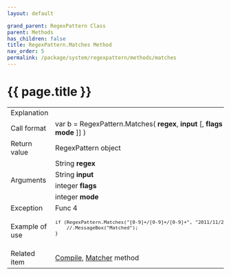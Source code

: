 ```yaml
---
layout: default

grand_parent: RegexPattern Class
parent: Methods
has_children: false
title: RegexPattern.Matches Method
nav_order: 5
permalink: /package/system/regexpattern/methods/matches
---
```

# {{ page.title }}


<table>
  <tr>
    <td>Explanation</td>
    <td colspan="2"></td>
  </tr>
  <tr>
    <td>Call format</td>
    <td colspan="2">var b = RegexPattern.Matches( <b>regex</b>, <b>input</b> [, <b>flags</b> [, <b>mode</b> ]] )</td>
  </tr>
  <tr>
    <td>Return value</td>
    <td colspan="2">RegexPattern object</td>
  </tr>  
  <tr>
    <td rowspan="4">Arguments</td>
    <td>String <b>regex</b></td>
    <td></td>
  </tr>
  <tr>
    <td>String <b>input</b></td>
    <td></td>
  </tr>
  <tr>
    <td>integer <b>flags</b></td>
    <td></td>
  </tr>
  <tr>
    <td>integer <b>mode</b></td>
    <td></td>
  </tr>
  <tr>
    <td>Exception</td>
    <td>Func 4</td>
    <td></td>
  </tr>
  <tr>
    <td>Example of use</td>
    <td colspan="2"><code><pre>
if (RegexPattern.Matches("[0-9]+/[0-9]+/[0-9]+", "2011/11/28")) {
    //.MessageBox("Matched");
}
    </pre></code></td>
  </tr>
  <tr>
    <td>Related item</td>
    <td colspan="2"><a href="/package/system/regexpattern/methods/compile">Compile</a>, <a href="/package/system/regexpattern/methods/matcher">Matcher</a> method</td>
  </tr>
</table>
